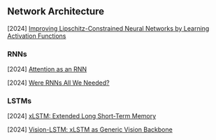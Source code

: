 ## Network Architecture

[2024] [Improving Lipschitz-Constrained Neural Networks by Learning Activation Functions](https://arxiv.org/abs/2210.16222)



### RNNs

[2024] [Attention as an RNN](https://arxiv.org/abs/2405.13956)

[2024] [Were RNNs All We Needed?](https://arxiv.org/abs/2410.01201)





### LSTMs

[2024] [xLSTM: Extended Long Short-Term Memory](https://arxiv.org/abs/2405.04517)

[2024] [Vision-LSTM: xLSTM as Generic Vision Backbone](https://arxiv.org/abs/2406.04303)